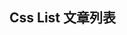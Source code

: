 <script setup>
  import list from "../.vitepress/view/list.vue"
</script>

## Css List 文章列表

<list type="css" />
